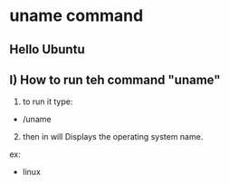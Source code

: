 # uname command

## Hello Ubuntu 

## I) How to run teh command "uname"

1) to run it type:

* /uname

2) then in will Displays the operating system name.

ex:

* linux
